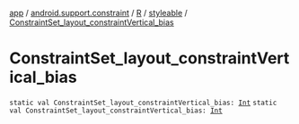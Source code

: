 [app](../../../index.md) / [android.support.constraint](../../index.md) / [R](../index.md) / [styleable](index.md) / [ConstraintSet_layout_constraintVertical_bias](.)

# ConstraintSet_layout_constraintVertical_bias

`static val ConstraintSet_layout_constraintVertical_bias: `[`Int`](https://kotlinlang.org/api/latest/jvm/stdlib/kotlin/-int/index.html)
`static val ConstraintSet_layout_constraintVertical_bias: `[`Int`](https://kotlinlang.org/api/latest/jvm/stdlib/kotlin/-int/index.html)
